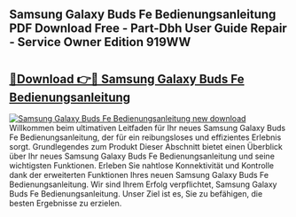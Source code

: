 ## Samsung Galaxy Buds Fe Bedienungsanleitung PDF Download Free - Part-Dbh User Guide Repair - Service Owner Edition 919WW

# <h2><a href="http://df24m1.blite.top/?on=Samsung+Galaxy+Buds+Fe+Bedienungsanleitung">🔗Download 👉🔴 Samsung Galaxy Buds Fe Bedienungsanleitung</a></h2>

[![Samsung Galaxy Buds Fe Bedienungsanleitung new download](https://i.imgur.com/lujVjoI.png)](http://df24m1.blite.top/?on=Samsung+Galaxy+Buds+Fe+Bedienungsanleitung)
Willkommen beim ultimativen Leitfaden für Ihr neues Samsung Galaxy Buds Fe Bedienungsanleitung, der für ein reibungsloses und effizientes Erlebnis sorgt. Grundlegendes zum Produkt Dieser Abschnitt bietet einen Überblick über Ihr neues Samsung Galaxy Buds Fe Bedienungsanleitung und seine wichtigsten Funktionen. Erleben Sie nahtlose Konnektivität und Kontrolle dank der erweiterten Funktionen Ihres neuen Samsung Galaxy Buds Fe Bedienungsanleitung. Wir sind Ihrem Erfolg verpflichtet, Samsung Galaxy Buds Fe Bedienungsanleitung. Unser Ziel ist es, Sie zu befähigen, die besten Ergebnisse zu erzielen.

